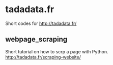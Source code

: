 # tadadata.fr

Short codes for http://tadadata.fr/


## webpage_scraping

Short tutorial on how to scrp a page with Python.
http://tadadata.fr/scraping-website/
